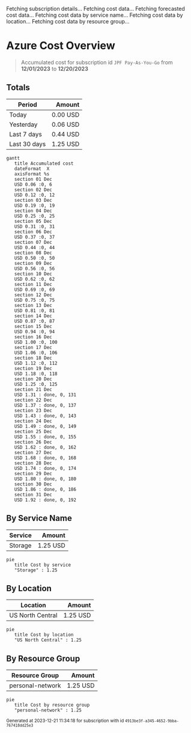 Fetching subscription details...
Fetching cost data...
Fetching forecasted cost data...
Fetching cost data by service name...
Fetching cost data by location...
Fetching cost data by resource group...
# Azure Cost Overview

> Accumulated cost for subscription id `JPF Pay-As-You-Go` from **12/01/2023** to **12/20/2023**

## Totals

|Period|Amount|
|---|---:|
|Today|0.00 USD|
|Yesterday|0.06 USD|
|Last 7 days|0.44 USD|
|Last 30 days|1.25 USD|

```mermaid
gantt
   title Accumulated cost
   dateFormat  X
   axisFormat %s
   section 01 Dec
   USD 0.06 :0, 6
   section 02 Dec
   USD 0.12 :0, 12
   section 03 Dec
   USD 0.19 :0, 19
   section 04 Dec
   USD 0.25 :0, 25
   section 05 Dec
   USD 0.31 :0, 31
   section 06 Dec
   USD 0.37 :0, 37
   section 07 Dec
   USD 0.44 :0, 44
   section 08 Dec
   USD 0.50 :0, 50
   section 09 Dec
   USD 0.56 :0, 56
   section 10 Dec
   USD 0.62 :0, 62
   section 11 Dec
   USD 0.69 :0, 69
   section 12 Dec
   USD 0.75 :0, 75
   section 13 Dec
   USD 0.81 :0, 81
   section 14 Dec
   USD 0.87 :0, 87
   section 15 Dec
   USD 0.94 :0, 94
   section 16 Dec
   USD 1.00 :0, 100
   section 17 Dec
   USD 1.06 :0, 106
   section 18 Dec
   USD 1.12 :0, 112
   section 19 Dec
   USD 1.18 :0, 118
   section 20 Dec
   USD 1.25 :0, 125
   section 21 Dec
   USD 1.31 : done, 0, 131
   section 22 Dec
   USD 1.37 : done, 0, 137
   section 23 Dec
   USD 1.43 : done, 0, 143
   section 24 Dec
   USD 1.49 : done, 0, 149
   section 25 Dec
   USD 1.55 : done, 0, 155
   section 26 Dec
   USD 1.62 : done, 0, 162
   section 27 Dec
   USD 1.68 : done, 0, 168
   section 28 Dec
   USD 1.74 : done, 0, 174
   section 29 Dec
   USD 1.80 : done, 0, 180
   section 30 Dec
   USD 1.86 : done, 0, 186
   section 31 Dec
   USD 1.92 : done, 0, 192
```

## By Service Name

|Service|Amount|
|---|---:|
|Storage|1.25 USD|

```mermaid
pie
   title Cost by service
   "Storage" : 1.25
```

## By Location

|Location|Amount|
|---|---:|
|US North Central|1.25 USD|

```mermaid
pie
   title Cost by location
   "US North Central" : 1.25
```

## By Resource Group

|Resource Group|Amount|
|---|---:|
|personal-network|1.25 USD|

```mermaid
pie
   title Cost by resource group
   "personal-network" : 1.25
```

<sup>Generated at 2023-12-21 11:34:18 for subscription with id `4913be3f-a345-4652-9bba-767418dd25e3`</sup>
